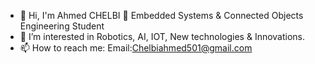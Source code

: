 - 👋 Hi, I'm Ahmed CHELBI 👋 Embedded Systems & Connected Objects Engineering Student
- 👀 I’m interested in Robotics, AI, IOT, New technologies & Innovations.
- 📫 How to reach me: Email:Chelbiahmed501@gmail.com

<!---
ChelbiAhmed99/ChelbiAhmed99 is a ✨ special ✨ repository because its `README.md` (this file) appears on your GitHub profile.
You can click the Preview link to take a look at your changes.
--->
